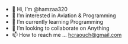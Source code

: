 - 👋 Hi, I’m @hamzaa320
- 👀 I’m interested in Aviation & Programming 
- 🌱 I’m currently learning Programming
- 💞️ I’m looking to collaborate on Anything
- 📫 How to reach me ... hcraouch@gmail.com

<!---
hamzaa320/hamzaa320 is a ✨ special ✨ repository because its `README.md` (this file) appears on your GitHub profile.
You can click the Preview link to take a look at your changes.
--->
